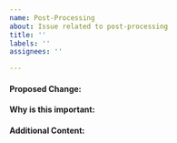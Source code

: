 ```yaml
---
name: Post-Processing
about: Issue related to post-processing
title: ''
labels: ''
assignees: ''

---
```


#### Proposed Change:

#### Why is this important:

#### Additional Content:
